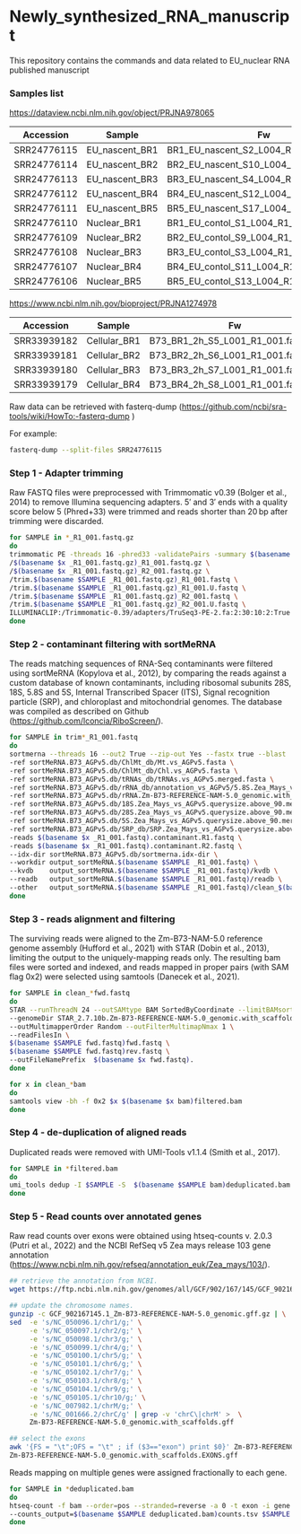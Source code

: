 # Newly_synthesized_RNA_manuscript
This repository contains the commands and data related to EU_nuclear RNA published manuscript

### Samples list

https://dataview.ncbi.nlm.nih.gov/object/PRJNA978065

Accession  | Sample | Fw | Rv
--- | --- | --- | --- 
SRR24776115 | EU_nascent_BR1 | BR1_EU_nascent_S2_L004_R1_001.fastq.gz | BR1_EU_nascent_S2_L004_R2_001.fastq.gz
SRR24776114 | EU_nascent_BR2 | BR2_EU_nascent_S10_L004_R1_001.fastq.gz | BR2_EU_nascent_S10_L004_R2_001.fastq.gz
SRR24776113 | EU_nascent_BR3 | BR3_EU_nascent_S4_L004_R1_001.fastq.gz | BR3_EU_nascent_S4_L004_R2_001.fastq.gz
SRR24776112 | EU_nascent_BR4 | BR4_EU_nascent_S12_L004_R1_001.fastq.gz | BR4_EU_nascent_S12_L004_R2_001.fastq.gz
SRR24776111 | EU_nascent_BR5 | BR5_EU_nascent_S17_L004_R1_001.fastq.gz | BR5_EU_nascent_S17_L004_R2_001.fastq.gz
SRR24776110 | Nuclear_BR1 | BR1_EU_contol_S1_L004_R1_001.fastq.gz | BR1_EU_contol_S1_L004_R2_001.fastq.gz
SRR24776109 | Nuclear_BR2 | BR2_EU_contol_S9_L004_R1_001.fastq.gz | BR2_EU_contol_S9_L004_R2_001.fastq.gz
SRR24776108 | Nuclear_BR3 | BR3_EU_contol_S3_L004_R1_001.fastq.gz | BR3_EU_contol_S3_L004_R2_001.fastq.gz
SRR24776107 | Nuclear_BR4 | BR4_EU_contol_S11_L004_R1_001.fastq.gz | BR4_EU_contol_S11_L004_R2_001.fastq.gz
SRR24776106 | Nuclear_BR5 | BR5_EU_contol_S13_L004_R1_001.fastq.gz | BR5_EU_contol_S13_L004_R2_001.fastq.gz

https://www.ncbi.nlm.nih.gov/bioproject/PRJNA1274978

Accession  | Sample | Fw | Rv
--- | --- | --- | --- 
SRR33939182	| Cellular_BR1 | B73_BR1_2h_S5_L001_R1_001.fastq.gz | B73_BR1_2h_S5_L001_R2_001.fastq.gz
SRR33939181	| Cellular_BR2 | B73_BR2_2h_S6_L001_R1_001.fastq.gz | B73_BR2_2h_S6_L001_R2_001.fastq.gz
SRR33939180	| Cellular_BR3 | B73_BR3_2h_S7_L001_R1_001.fastq.gz | B73_BR3_2h_S7_L001_R2_001.fastq.gz
SRR33939179	| Cellular_BR4 | B73_BR4_2h_S8_L001_R1_001.fastq.gz | B73_BR4_2h_S8_L001_R2_001.fastq.gz
 

Raw data can be retrieved with fasterq-dump (https://github.com/ncbi/sra-tools/wiki/HowTo:-fasterq-dump )

For example:

```bash
fasterq-dump --split-files SRR24776115
```

### Step 1 - Adapter trimming
Raw FASTQ files were preprocessed with Trimmomatic v0.39 (Bolger et al., 2014) to remove Illumina sequencing adapters. 5′ and 3′ ends with a quality score below 5 (Phred+33) were trimmed and reads shorter than 20 bp after trimming were discarded. 

```bash
for SAMPLE in *_R1_001.fastq.gz
do
trimmomatic PE -threads 16 -phred33 -validatePairs -summary $(basename $x _R1_001.fastq.gz).summary.txt \
/$(basename $x _R1_001.fastq.gz)_R1_001.fastq.gz \
/$(basename $x _R1_001.fastq.gz)_R2_001.fastq.gz \
/trim.$(basename $SAMPLE _R1_001.fastq.gz)_R1_001.fastq \
/trim.$(basename $SAMPLE _R1_001.fastq.gz)_R1_001.U.fastq \
/trim.$(basename $SAMPLE _R1_001.fastq.gz)_R2_001.fastq \
/trim.$(basename $SAMPLE _R1_001.fastq.gz)_R2_001.U.fastq \
ILLUMINACLIP:/Trimmomatic-0.39/adapters/TruSeq3-PE-2.fa:2:30:10:2:True LEADING:5 TRAILING:5 MINLEN:20  
done
```

### Step 2 - contaminant filtering with sortMeRNA
The reads matching sequences of RNA-Seq contaminants were filtered using sortMeRNA (Kopylova et al., 2012), by comparing the reads against a custom database of known contaminants, including ribosomal subunits 28S, 18S, 5.8S and 5S, Internal Transcribed Spacer (ITS), Signal recognition particle (SRP), and chloroplast and mitochondrial genomes. The database was compiled as described on Github (https://github.com/lconcia/RiboScreen/).

```bash
for SAMPLE in trim*_R1_001.fastq
do
sortmerna --threads 16 --out2 True --zip-out Yes --fastx true --blast '1 cigar qcov qstrand' --paired_in true \
-ref sortMeRNA.B73_AGPv5.db/ChlMt_db/Mt.vs_AGPv5.fasta \
-ref sortMeRNA.B73_AGPv5.db/ChlMt_db/Chl.vs_AGPv5.fasta \
-ref sortMeRNA.B73_AGPv5.db/tRNAs_db/tRNAs.vs_AGPv5.merged.fasta \
-ref sortMeRNA.B73_AGPv5.db/rRNA_db/annotation_vs_AGPv5/5.8S.Zea_Mays_vs_AGPv5.querysize.above_90.merged.fasta \
-ref sortMeRNA.B73_AGPv5.db/rRNA.Zm-B73-REFERENCE-NAM-5.0_genomic.with_scaffolds.ITS.fasta \
-ref sortMeRNA.B73_AGPv5.db/18S.Zea_Mays_vs_AGPv5.querysize.above_90.merged.fasta \
-ref sortMeRNA.B73_AGPv5.db/28S.Zea_Mays_vs_AGPv5.querysize.above_90.merged.fasta \
-ref sortMeRNA.B73_AGPv5.db/5S.Zea_Mays_vs_AGPv5.querysize.above_90.merged.fasta \
-ref sortMeRNA.B73_AGPv5.db/SRP_db/SRP.Zea_Mays_vs_AGPv5.querysize.above_90.merged.fasta \
-reads $(basename $x _R1_001.fastq).contaminant.R1.fastq \
-reads $(basename $x _R1_001.fastq).contaminant.R2.fastq \
--idx-dir sortMeRNA.B73_AGPv5.db/sortmerna.idx-dir \
--workdir output_sortMeRNA.$(basename $SAMPLE _R1_001.fastq) \
--kvdb    output_sortMeRNA.$(basename $SAMPLE _R1_001.fastq)/kvdb \
--readb   output_sortMeRNA.$(basename $SAMPLE _R1_001.fastq)/readb \
--other   output_sortMeRNA.$(basename $SAMPLE _R1_001.fastq)/clean_$(basename $SAMPLE _R1_001.fastq).fastq
done
```

### Step 3 - reads alignment and filtering
The surviving reads were aligned to the Zm-B73-NAM-5.0 reference genome assembly (Hufford et al., 2021) with STAR (Dobin et al., 2013), limiting the output to the uniquely-mapping reads only. The resulting bam files were sorted and indexed, and reads mapped in proper pairs (with SAM flag 0x2) were selected using samtools (Danecek et al., 2021).

```bash
for SAMPLE in clean_*fwd.fastq
do
STAR --runThreadN 24 --outSAMtype BAM SortedByCoordinate --limitBAMsortRAM 20000000000 \
--genomeDir STAR_2.7.10b.Zm-B73-REFERENCE-NAM-5.0_genomic.with_scaffolds/ \
--outMultimapperOrder Random --outFilterMultimapNmax 1 \
--readFilesIn \
$(basename $SAMPLE fwd.fastq)fwd.fastq \
$(basename $SAMPLE fwd.fastq)rev.fastq \
--outFileNamePrefix  $(basename $x fwd.fastq).
done
```
```bash
for x in clean_*bam
do
samtools view -bh -f 0x2 $x $(basename $x bam)filtered.bam
done
```
### Step 4 - de-duplication of aligned reads
Duplicated reads were removed with UMI-Tools v1.1.4 (Smith et al., 2017).
```bash
for SAMPLE in *filtered.bam
do
umi_tools dedup -I $SAMPLE -S  $(basename $SAMPLE bam)deduplicated.bam --umi-separator=":" --paired
done
```
### Step 5 - Read counts over annotated genes
Raw read counts over exons were obtained using htseq-counts v. 2.0.3 (Putri et al., 2022) and the NCBI RefSeq v5 Zea mays release 103 gene annotation (https://www.ncbi.nlm.nih.gov/refseq/annotation_euk/Zea_mays/103/).
```bash
## retrieve the annotation from NCBI.
wget https://ftp.ncbi.nlm.nih.gov/genomes/all/GCF/902/167/145/GCF_902167145.1_Zm-B73-REFERENCE-NAM-5.0/GCF_902167145.1_Zm-B73-REFERENCE-NAM-5.0_genomic.gff.gz

## update the chromosome names.
gunzip -c GCF_902167145.1_Zm-B73-REFERENCE-NAM-5.0_genomic.gff.gz | \
sed  -e 's/NC_050096.1/chr1/g;' \
     -e 's/NC_050097.1/chr2/g;' \
     -e 's/NC_050098.1/chr3/g;' \
     -e 's/NC_050099.1/chr4/g;' \
     -e 's/NC_050100.1/chr5/g;' \
     -e 's/NC_050101.1/chr6/g;' \
     -e 's/NC_050102.1/chr7/g;' \
     -e 's/NC_050103.1/chr8/g;' \
     -e 's/NC_050104.1/chr9/g;' \
     -e 's/NC_050105.1/chr10/g;' \
     -e 's/NC_007982.1/chrM/g;' \
     -e 's/NC_001666.2/chrC/g' | grep -v 'chrC\|chrM' >  \
     Zm-B73-REFERENCE-NAM-5.0_genomic.with_scaffolds.gff

## select the exons
awk '{FS = "\t";OFS = "\t" ; if ($3=="exon") print $0}' Zm-B73-REFERENCE-NAM-5.0_genomic.with_scaffolds.gff > \
Zm-B73-REFERENCE-NAM-5.0_genomic.with_scaffolds.EXONS.gff
```
Reads mapping on multiple genes were assigned fractionally to each gene.
```bash
for SAMPLE in *deduplicated.bam
do
htseq-count -f bam --order=pos --stranded=reverse -a 0 -t exon -i gene --nonunique=fraction --mode=union \
--counts_output=$(basename $SAMPLE deduplicated.bam)counts.tsv $SAMPLE Zm-B73-REFERENCE-NAM-5.0_genomic.with_scaffolds.EXONS.gff
done
```

